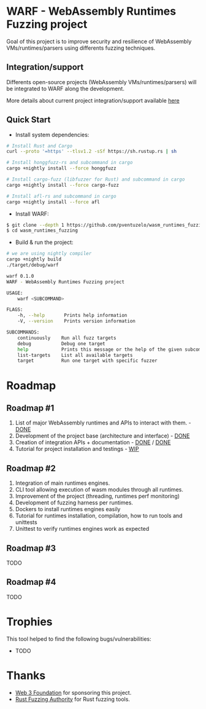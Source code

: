 # WARF - WebAssembly Runtimes Fuzzing project

Goal of this project is to improve security and resilience of WebAssembly VMs/runtimes/parsers using differents fuzzing techniques.

## Integration/support

Differents open-source projects (WebAssembly VMs/runtimes/parsers) will be integrated to WARF along the development. 


More details about current project integration/support available [here](INTEGRATION.md)


## Quick Start

- Install system dependencies:
``` sh
# Install Rust and Cargo
curl --proto '=https' --tlsv1.2 -sSf https://sh.rustup.rs | sh

# Install honggfuzz-rs and subcommand in cargo
cargo +nightly install --force honggfuzz

# Install cargo-fuzz (libfuzzer for Rust) and subcommand in cargo
cargo +nightly install --force cargo-fuzz

# Install afl-rs and subcommand in cargo
cargo +nightly install --force afl
```

- Install WARF:
``` sh
$ git clone --depth 1 https://github.com/pventuzelo/wasm_runtimes_fuzzing
$ cd wasm_runtimes_fuzzing
```

- Build & run the project:
``` sh
# we are using nightly compiler
cargo +nightly build
./target/debug/warf

warf 0.1.0
WARF - WebAssembly Runtimes Fuzzing project

USAGE:
    warf <SUBCOMMAND>

FLAGS:
    -h, --help       Prints help information
    -V, --version    Prints version information

SUBCOMMANDS:
    continuously    Run all fuzz targets
    debug           Debug one target
    help            Prints this message or the help of the given subcommand(s)
    list-targets    List all available targets
    target          Run one target with specific fuzzer
```

# Roadmap

## Roadmap #1

1. List of major WebAssembly runtimes and APIs to interact with them. - [DONE](INTEGRATION.md)
2. Development of the project base (architecture and interface) - [DONE](warf/)
3. Creation of integration APIs + documentation - [DONE](warf/common/src/lib.rs) / [DONE](documentation/how_to_add_new_target.md)
4. Tutorial for project installation and testings - [WIP](README.md)

## Roadmap #2

1.	Integration of main runtimes engines.
2.	CLI tool allowing execution of wasm modules through all runtimes.
3.	Improvement of the project (threading, runtimes perf monitoring)
4.	Development of fuzzing harness per runtimes.
5.	Dockers to install runtimes engines easily
6.	Tutorial for runtimes installation, compilation, how to run tools and unittests
7.	Unittest to verify runtimes engines work as expected

## Roadmap #3

TODO

## Roadmap #4

TODO

# Trophies

This tool helped to find the following bugs/vulnerabilities:

- TODO


# Thanks

- [Web 3 Foundation](https://web3.foundation/) for sponsoring this project.
- [Rust Fuzzing Authority](https://github.com/rust-fuzz) for Rust fuzzing tools.
